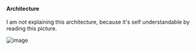 #### Architecture
I am not explaining this architecture, because it's self understandable by reading this picture.

![image](https://github.com/user-attachments/assets/35507299-71c3-471c-a273-213f94045b8a)
